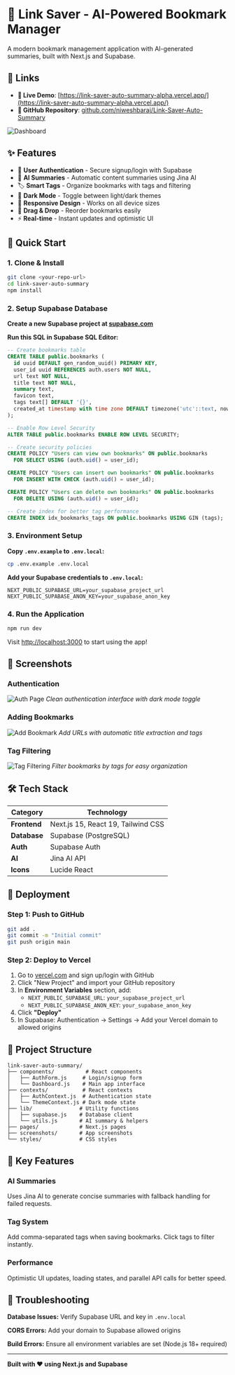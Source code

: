 # 🔖 Link Saver - AI-Powered Bookmark Manager

A modern bookmark management application with AI-generated summaries, built with Next.js and Supabase.

## 🔗 Links

- **🚀 Live Demo**: [https://link-saver-auto-summary-alpha.vercel.app/](https://link-saver-auto-summary-alpha.vercel.app/)
- **📂 GitHub Repository**: [github.com/niweshbaraj/Link-Saver-Auto-Summary](https://github.com/niweshbaraj/Link-Saver-Auto-Summary)

![Dashboard](screenshots/dashboard-with-bookmarks-plus-drag-drop.png)

## ✨ Features

- 🔐 **User Authentication** - Secure signup/login with Supabase
- 🤖 **AI Summaries** - Automatic content summaries using Jina AI
- 🏷️ **Smart Tags** - Organize bookmarks with tags and filtering
- 🎨 **Dark Mode** - Toggle between light/dark themes
- 📱 **Responsive Design** - Works on all device sizes
- 🔄 **Drag & Drop** - Reorder bookmarks easily
- ⚡ **Real-time** - Instant updates and optimistic UI

## 🚀 Quick Start

### 1. Clone & Install
```bash
git clone <your-repo-url>
cd link-saver-auto-summary
npm install
```

### 2. Setup Supabase Database

**Create a new Supabase project at [supabase.com](https://supabase.com)**

**Run this SQL in Supabase SQL Editor:**
```sql
-- Create bookmarks table
CREATE TABLE public.bookmarks (
  id uuid DEFAULT gen_random_uuid() PRIMARY KEY,
  user_id uuid REFERENCES auth.users NOT NULL,
  url text NOT NULL,
  title text NOT NULL,
  summary text,
  favicon text,
  tags text[] DEFAULT '{}',
  created_at timestamp with time zone DEFAULT timezone('utc'::text, now()) NOT NULL
);

-- Enable Row Level Security
ALTER TABLE public.bookmarks ENABLE ROW LEVEL SECURITY;

-- Create security policies
CREATE POLICY "Users can view own bookmarks" ON public.bookmarks
  FOR SELECT USING (auth.uid() = user_id);

CREATE POLICY "Users can insert own bookmarks" ON public.bookmarks
  FOR INSERT WITH CHECK (auth.uid() = user_id);

CREATE POLICY "Users can delete own bookmarks" ON public.bookmarks
  FOR DELETE USING (auth.uid() = user_id);

-- Create index for better tag performance
CREATE INDEX idx_bookmarks_tags ON public.bookmarks USING GIN (tags);
```

### 3. Environment Setup

**Copy `.env.example` to `.env.local`:**
```bash
cp .env.example .env.local
```

**Add your Supabase credentials to `.env.local`:**
```env
NEXT_PUBLIC_SUPABASE_URL=your_supabase_project_url
NEXT_PUBLIC_SUPABASE_ANON_KEY=your_supabase_anon_key
```

### 4. Run the Application
```bash
npm run dev
```

Visit [http://localhost:3000](http://localhost:3000) to start using the app!

## 📱 Screenshots

### Authentication
![Auth Page](screenshots/auth-page.png)
*Clean authentication interface with dark mode toggle*

### Adding Bookmarks
![Add Bookmark](screenshots/add-bookmark.png)
*Add URLs with automatic title extraction and tags*

### Tag Filtering
![Tag Filtering](screenshots/tag-filtering.png)
*Filter bookmarks by tags for easy organization*

## 🛠️ Tech Stack

| Category | Technology |
|----------|------------|
| **Frontend** | Next.js 15, React 19, Tailwind CSS |
| **Database** | Supabase (PostgreSQL) |
| **Auth** | Supabase Auth |
| **AI** | Jina AI API |
| **Icons** | Lucide React |

## 🚀 Deployment

### Step 1: Push to GitHub
```bash
git add .
git commit -m "Initial commit"
git push origin main
```

### Step 2: Deploy to Vercel
1. Go to [vercel.com](https://vercel.com) and sign up/login with GitHub
2. Click "New Project" and import your GitHub repository
3. In **Environment Variables** section, add:
   - `NEXT_PUBLIC_SUPABASE_URL`: `your_supabase_project_url`
   - `NEXT_PUBLIC_SUPABASE_ANON_KEY`: `your_supabase_anon_key`
4. Click **"Deploy"**
5. In Supabase: Authentication → Settings → Add your Vercel domain to allowed origins

## 📂 Project Structure

```
link-saver-auto-summary/
├── components/          # React components
│   ├── AuthForm.js     # Login/signup form
│   └── Dashboard.js    # Main app interface
├── contexts/           # React contexts
│   ├── AuthContext.js  # Authentication state
│   └── ThemeContext.js # Dark mode state
├── lib/               # Utility functions
│   ├── supabase.js    # Database client
│   └── utils.js       # AI summary & helpers
├── pages/             # Next.js pages
├── screenshots/       # App screenshots
└── styles/            # CSS styles
```

## 🔧 Key Features

### AI Summaries
Uses Jina AI to generate concise summaries with fallback handling for failed requests.

### Tag System
Add comma-separated tags when saving bookmarks. Click tags to filter instantly.

### Performance
Optimistic UI updates, loading states, and parallel API calls for better speed.

## 🐛 Troubleshooting

**Database Issues:** Verify Supabase URL and key in `.env.local`

**CORS Errors:** Add your domain to Supabase allowed origins

**Build Errors:** Ensure all environment variables are set (Node.js 18+ required)

---

**Built with ❤️ using Next.js and Supabase**
